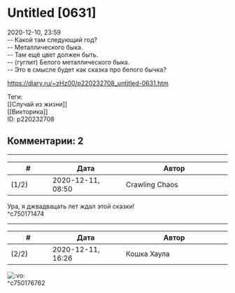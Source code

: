 Untitled [0631]
===============

  
2020-12-10, 23:59  
 -- Какой там следующий год?   
 -- Металлического быка.   
 -- Там ещё цвет должен быть.   
 -- (гуглит) Белого металлического быка.   
 -- Это в смысле будет как сказка про белого бычка?   
  
<https://diary.ru/~zHz00/p220232708_untitled-0631.htm>  
  
Теги:  
[[Случай из жизни]]  
[[Викторика]]  
ID: p220232708  


Комментарии: 2
--------------

  


---



|         #         |              Дата              |                     Автор                     |           ID           |
| --- | --- | --- | --- |
| (1/2) | 2020-12-11, 08:50 | Crawling Chaos | c750171474 |

  
 Ура, я джвадвацать лет ждал этой сказки!   
 ^c750171474

---



|         #         |              Дата              |                     Автор                     |           ID           |
| --- | --- | --- | --- |
| (2/2) | 2020-12-11, 16:26 | Кошка Хаула | c750176762 |

  
 ![:vo:](http://static.diary.ru/picture/620483.gif)   
 ^c750176762